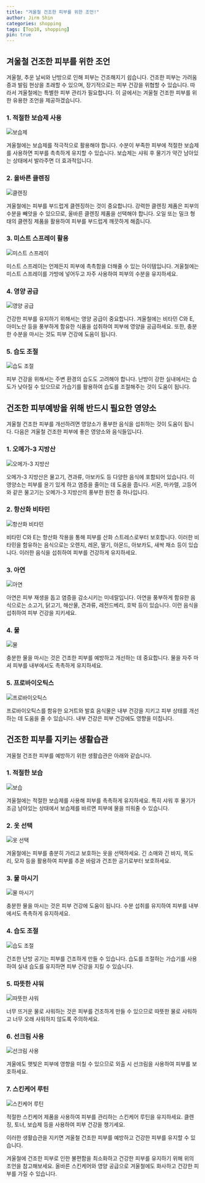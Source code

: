 ```yaml
---
title: "겨울철 건조한 피부를 위한 조언!"
author: Jirm Shin
categories: shopping
tags: [Top10, shopping]
pin: true
---
```


## 겨울철 건조한 피부를 위한 조언

겨울철, 추운 날씨와 난방으로 인해 피부는 건조해지기 쉽습니다. 건조한 피부는 가려움증과 발림 현상을 초래할 수 있으며, 장기적으로는 피부 건강을 위협할 수 있습니다. 따라서 겨울철에는 특별한 피부 관리가 필요합니다. 이 글에서는 겨울철 건조한 피부를 위한 유용한 조언을 제공하겠습니다.

### 1. 적절한 보습제 사용

![보습제](https://source.unsplash.com/1600x900/?moisturizer)

겨울철에는 보습제를 적극적으로 활용해야 합니다. 수분이 부족한 피부에 적절한 보습제를 사용하면 피부를 촉촉하게 유지할 수 있습니다. 보습제는 샤워 후 물기가 약간 남아있는 상태에서 발라주면 더 효과적입니다.

### 2. 올바른 클렌징

![클렌징](https://source.unsplash.com/1600x900/?cleansing)

겨울철에는 피부를 부드럽게 클렌징하는 것이 중요합니다. 강력한 클렌징 제품은 피부의 수분을 빼앗을 수 있으므로, 올바른 클렌징 제품을 선택해야 합니다. 오일 또는 밀크 형태의 클렌징 제품을 활용하여 피부를 부드럽게 깨끗하게 해줍니다.

### 3. 미스트 스프레이 활용

![미스트 스프레이](https://source.unsplash.com/1600x900/?mist-spray)

미스트 스프레이는 언제든지 피부에 촉촉함을 더해줄 수 있는 아이템입니다. 겨울철에는 미스트 스프레이를 가방에 넣어두고 자주 사용하여 피부의 수분을 유지하세요.

### 4. 영양 공급

![영양 공급](https://source.unsplash.com/1600x900/?nutrition)

건강한 피부를 유지하기 위해서는 영양 공급이 중요합니다. 겨울철에는 비타민 C와 E, 아미노산 등을 풍부하게 함유한 식품을 섭취하여 피부에 영양을 공급하세요. 또한, 충분한 수분을 마시는 것도 피부 건강에 도움이 됩니다.

### 5. 습도 조절

![습도 조절](https://source.unsplash.com/1600x900/?humidity)

피부 건강을 위해서는 주변 환경의 습도도 고려해야 합니다. 난방이 강한 실내에서는 습도가 낮아질 수 있으므로 가습기를 활용하여 습도를 조절해주는 것이 도움이 됩니다.

## 건조한 피부예방을 위해 반드시 필요한 영양소
겨울철 건조한 피부를 개선하려면 영양소가 풍부한 음식을 섭취하는 것이 도움이 됩니다. 다음은 겨울철 건조한 피부에 좋은 영양소와 음식들입니다.

### 1. 오메가-3 지방산
![오메가-3 지방산](https://source.unsplash.com/1600x900/?omega-3-fatty-acids)

오메가-3 지방산은 물고기, 견과류, 아보카도 등 다양한 음식에 포함되어 있습니다. 이 영양소는 피부를 윤기 있게 하고 염증을 줄이는 데 도움을 줍니다. 서몬, 마카렐, 고등어와 같은 물고기는 오메가-3 지방산의 풍부한 원천 중 하나입니다.

### 2. 항산화 비타민
![항산화 비타민](https://source.unsplash.com/1600x900/?antioxidant-vitamins)

비타민 C와 E는 항산화 작용을 통해 피부를 산화 스트레스로부터 보호합니다. 이러한 비타민을 함유하는 음식으로는 오렌지, 레몬, 딸기, 아몬드, 아보카도, 새싹 채소 등이 있습니다. 이러한 음식을 섭취하여 피부를 건강하게 유지하세요.

### 3. 아연
![아연](https://source.unsplash.com/1600x900/?zinc)

아연은 피부 재생을 돕고 염증을 감소시키는 미네랄입니다. 아연을 풍부하게 함유한 음식으로는 소고기, 닭고기, 해산물, 견과류, 레전드베리, 호박 등이 있습니다. 이런 음식을 섭취하여 피부 건강을 지키세요.

### 4. 물
![물](https://source.unsplash.com/1600x900/?water)

충분한 물을 마시는 것은 건조한 피부를 예방하고 개선하는 데 중요합니다. 물을 자주 마셔 피부를 내부에서도 촉촉하게 유지하세요.

### 5. 프로바이오틱스
![프로바이오틱스](https://source.unsplash.com/1600x900/?probiotics)

프로바이오틱스를 함유한 요거트와 발효 음식물은 내부 건강을 지키고 피부 상태를 개선하는 데 도움을 줄 수 있습니다. 내부 건강은 피부 건강에도 영향을 미칩니다.

## 건조한 피부를 지키는 생활습관
겨울철 건조한 피부를 예방하기 위한 생활습관은 아래와 같습니다.

### 1. 적절한 보습
![보습](https://source.unsplash.com/1600x900/?moisturizer)

겨울철에는 적절한 보습제를 사용해 피부를 촉촉하게 유지하세요. 특히 샤워 후 물기가 조금 남아있는 상태에서 보습제를 바르면 피부에 물을 띄워줄 수 있습니다.

### 2. 옷 선택
![옷 선택](https://source.unsplash.com/1600x900/?clothing)

겨울철에는 피부를 충분히 가리고 보호하는 옷을 선택하세요. 긴 소매와 긴 바지, 목도리, 모자 등을 활용하여 피부를 추운 바람과 건조한 공기로부터 보호하세요.

### 3. 물 마시기
![물 마시기](https://source.unsplash.com/1600x900/?drinking-water)

충분한 물을 마시는 것은 피부 건강에 도움이 됩니다. 수분 섭취를 유지하여 피부를 내부에서도 촉촉하게 유지하세요.

### 4. 습도 조절
![습도 조절](https://source.unsplash.com/1600x900/?humidity)

건조한 난방 공기는 피부를 건조하게 만들 수 있습니다. 습도를 조절하는 가습기를 사용하여 실내 습도를 유지하면 피부 건강을 지킬 수 있습니다.

### 5. 따뜻한 샤워
![따뜻한 샤워](https://source.unsplash.com/1600x900/?shower)

너무 뜨거운 물로 샤워하는 것은 피부를 건조하게 만들 수 있으므로 따뜻한 물로 샤워하고 너무 오래 샤워하지 않도록 주의하세요.

### 6. 선크림 사용
![선크림 사용](https://source.unsplash.com/1600x900/?sunscreen)

겨울에도 햇빛은 피부에 영향을 미칠 수 있으므로 외출 시 선크림을 사용하여 피부를 보호하세요.

### 7. 스킨케어 루틴
![스킨케어 루틴](https://source.unsplash.com/1600x900/?skincare)

적절한 스킨케어 제품을 사용하여 피부를 관리하는 스킨케어 루틴을 유지하세요. 클렌징, 토너, 보습제 등을 사용하여 피부 건강을 챙기세요.

이러한 생활습관을 지키면 겨울철 건조한 피부를 예방하고 건강한 피부를 유지할 수 있습니다.

겨울철에 건조한 피부로 인한 불편함을 최소화하고 건강한 피부를 유지하기 위해 위의 조언을 참고해보세요. 올바른 스킨케어와 영양 공급으로 겨울철에도 화사하고 건강한 피부를 가질 수 있습니다.